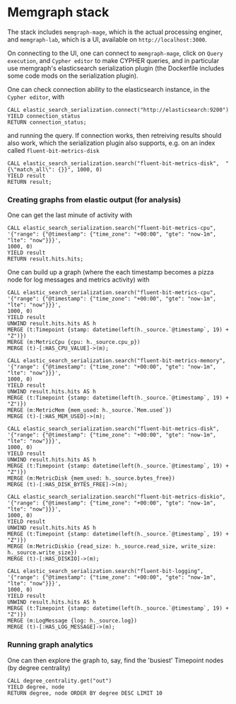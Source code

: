 # Memgraph stack

The stack includes `memgraph-mage`, which is the actual processing enginer, and `memgraph-lab`, which is a UI, available on `http://localhost:3000`.

On connecting to the UI, one can connect to `memgraph-mage`, click on `Query execution`, and `Cypher editor` to make CYPHER queries, and in particular use memgraph's elasticsearch serialization plugin (the Dockerfile includes some code mods on the serialization plugin).

One can check connection ability to the elasticsearch instance, in the `Cypher editor`, with
```
CALL elastic_search_serialization.connect("http://elasticsearch:9200")
YIELD connection_status
RETURN connection_status;
```
and running the query. If connection works, then retreiving results should also work, which the serialization plugin also supports, e.g. on an index called `fluent-bit-metrics-disk`
```
CALL elastic_search_serialization.search("fluent-bit-metrics-disk",  "{\"match_all\": {}}", 1000, 0)
YIELD result
RETURN result;
```

### Creating graphs from elastic output (for analysis)

One can get the last minute of activity with
```
CALL elastic_search_serialization.search("fluent-bit-metrics-cpu",  
'{"range": {"@timestamp": {"time_zone": "+00:00", "gte": "now-1m", "lte": "now"}}}',
1000, 0)
YIELD result
RETURN result.hits.hits;
```
One can build up a graph (where the each timestamp becomes a pizza node for log messages and metrics activity) with
```
CALL elastic_search_serialization.search("fluent-bit-metrics-cpu",  
'{"range": {"@timestamp": {"time_zone": "+00:00", "gte": "now-1m", "lte": "now"}}}',
1000, 0)
YIELD result
UNWIND result.hits.hits AS h
MERGE (t:Timepoint {stamp: datetime(left(h._source.`@timestamp`, 19) + "Z")})
MERGE (m:MetricCpu {cpu: h._source.cpu_p})
MERGE (t)-[:HAS_CPU_VALUE]->(m);

CALL elastic_search_serialization.search("fluent-bit-metrics-memory",  
'{"range": {"@timestamp": {"time_zone": "+00:00", "gte": "now-1m", "lte": "now"}}}',
1000, 0)
YIELD result
UNWIND result.hits.hits AS h
MERGE (t:Timepoint {stamp: datetime(left(h._source.`@timestamp`, 19) + "Z")})
MERGE (m:MetricMem {mem_used: h._source.`Mem.used`})
MERGE (t)-[:HAS_MEM_USED]->(m);

CALL elastic_search_serialization.search("fluent-bit-metrics-disk",  
'{"range": {"@timestamp": {"time_zone": "+00:00", "gte": "now-1m", "lte": "now"}}}',
1000, 0)
YIELD result
UNWIND result.hits.hits AS h
MERGE (t:Timepoint {stamp: datetime(left(h._source.`@timestamp`, 19) + "Z")})
MERGE (m:MetricDisk {mem_used: h._source.bytes_free})
MERGE (t)-[:HAS_DISK_BYTES_FREE]->(m);

CALL elastic_search_serialization.search("fluent-bit-metrics-diskio",  
'{"range": {"@timestamp": {"time_zone": "+00:00", "gte": "now-1m", "lte": "now"}}}',
1000, 0)
YIELD result
UNWIND result.hits.hits AS h
MERGE (t:Timepoint {stamp: datetime(left(h._source.`@timestamp`, 19) + "Z")})
MERGE (m:MetricDiskio {read_size: h._source.read_size, write_size: h._source.write_size})
MERGE (t)-[:HAS_DISKIO]->(m);

CALL elastic_search_serialization.search("fluent-bit-logging",  
'{"range": {"@timestamp": {"time_zone": "+00:00", "gte": "now-1m", "lte": "now"}}}',
1000, 0)
YIELD result
UNWIND result.hits.hits AS h
MERGE (t:Timepoint {stamp: datetime(left(h._source.`@timestamp`, 19) + "Z")})
MERGE (m:LogMessage {log: h._source.log})
MERGE (t)-[:HAS_LOG_MESSAGE]->(m);
```
### Running graph analytics

One can then explore the graph to, say, find the 'busiest' Timepoint nodes (by degree centrality)
```
CALL degree_centrality.get("out")
YIELD degree, node
RETURN degree, node ORDER BY degree DESC LIMIT 10
```
